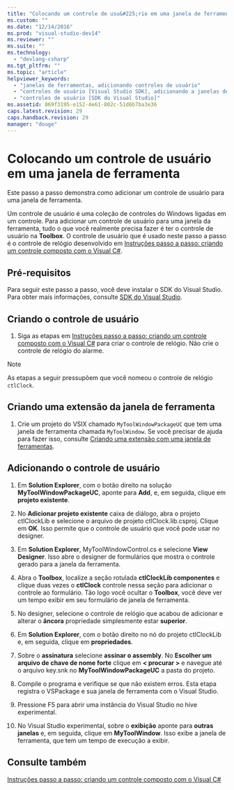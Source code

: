 ```yaml
---
title: "Colocando um controle de usu&#225;rio em uma janela de ferramenta | Microsoft Docs"
ms.custom: ""
ms.date: "12/14/2016"
ms.prod: "visual-studio-dev14"
ms.reviewer: ""
ms.suite: ""
ms.technology: 
  - "devlang-csharp"
ms.tgt_pltfrm: ""
ms.topic: "article"
helpviewer_keywords: 
  - "janelas de ferramentas, adicionando controles de usuário"
  - "controles de usuário [Visual Studio SDK], adicionando a janelas de ferramenta"
  - "controles de usuário [SDK do Visual Studio]"
ms.assetid: 869f3195-e152-4e61-802c-51d6b7ba3e36
caps.latest.revision: 29
caps.handback.revision: 29
manager: "douge"
---
```

# Colocando um controle de usu&#225;rio em uma janela de ferramenta
Este passo a passo demonstra como adicionar um controle de usuário para uma janela de ferramenta.  
  
 Um controle de usuário é uma coleção de controles do Windows ligadas em um controle. Para adicionar um controle de usuário para uma janela da ferramenta, tudo o que você realmente precisa fazer é ter o controle de usuário na **Toolbox**. O controle de usuário que é usado neste passo a passo é o controle de relógio desenvolvido em [Instruções passo a passo: criando um controle composto com o Visual C\#](../Topic/Walkthrough:%20Authoring%20a%20Composite%20Control%20with%20Visual%20C%23.md).  
  
## Pré-requisitos  
 Para seguir este passo a passo, você deve instalar o SDK do Visual Studio. Para obter mais informações, consulte [SDK do Visual Studio](../Topic/Visual%20Studio%20SDK.md).  
  
## Criando o controle de usuário  
  
1.  Siga as etapas em [Instruções passo a passo: criando um controle composto com o Visual C\#](../Topic/Walkthrough:%20Authoring%20a%20Composite%20Control%20with%20Visual%20C%23.md) para criar o controle de relógio. Não crie o controle de relógio do alarme.  
  
> [!NOTE]
>  As etapas a seguir pressupõem que você nomeou o controle de relógio `ctlClock`.  
  
## Criando uma extensão da janela de ferramenta  
  
1.  Crie um projeto do VSIX chamado `MyToolWindowPackageUC` que tem uma janela de ferramenta chamada `MyToolWindow`. Se você precisar de ajuda para fazer isso, consulte [Criando uma extensão com uma janela de ferramentas](../Topic/Creating%20an%20Extension%20with%20a%20Tool%20Window.md).  
  
## Adicionando o controle de usuário  
  
1.  Em **Solution Explorer**, com o botão direito na solução **MyToolWindowPackageUC**, aponte para **Add**, e, em seguida, clique em **projeto existente**.  
  
2.  No **Adicionar projeto existente** caixa de diálogo, abra o projeto ctlClockLib e selecione o arquivo de projeto ctlClock.lib.csproj. Clique em **OK**. Isso permite que o controle de usuário que você pode usar no designer.  
  
3.  Em **Solution Explorer**, MyToolWindowControl.cs e selecione **View Designer**. Isso abre o designer de formulários que mostra o controle gerado para a janela da ferramenta.  
  
4.  Abra o **Toolbox**, localize a seção rotulada **ctlClockLib componentes** e clique duas vezes o **ctlClock** controle nessa seção para adicionar o controle ao formulário. Tão logo você ocultar o **Toolbox**, você deve ver um tempo exibir em seu formulário de janela de ferramenta.  
  
5.  No designer, selecione o controle de relógio que acabou de adicionar e alterar o **âncora** propriedade simplesmente estar **superior**.  
  
6.  Em **Solution Explorer**, com o botão direito no nó do projeto ctlClockLib e, em seguida, clique em **propriedades**.  
  
7.  Sobre o **assinatura** selecione **assinar o assembly**. No **Escolher um arquivo de chave de nome forte** clique em **\< procurar \>** e navegue até o arquivo key.snk no **MyToolWindowPackageUC** a pasta do projeto.  
  
8.  Compile o programa e verifique se que não existem erros. Esta etapa registra o VSPackage e sua janela de ferramenta com o Visual Studio.  
  
9. Pressione F5 para abrir uma instância do Visual Studio no hive experimental.  
  
10. No Visual Studio experimental, sobre o **exibição** aponte para **outras janelas** e, em seguida, clique em **MyToolWindow**. Isso exibe a janela de ferramenta, que tem um tempo de execução a exibir.  
  
## Consulte também  
 [Instruções passo a passo: criando um controle composto com o Visual C\#](../Topic/Walkthrough:%20Authoring%20a%20Composite%20Control%20with%20Visual%20C%23.md)